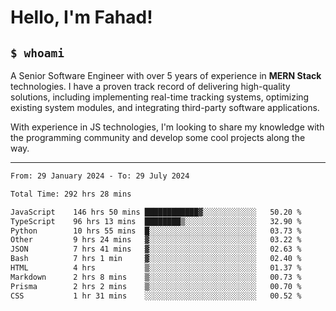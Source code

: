 <h1>Hello, I'm Fahad!</h1>

<h2><code>$ whoami</code></h2>

A Senior Software Engineer with over 5 years of experience in **MERN Stack** technologies. I have a proven track record of delivering high-quality solutions, including implementing real-time tracking systems, optimizing existing system modules, and integrating third-party software applications.

With experience in JS technologies, I'm looking to share my knowledge with the programming community and develop some cool projects along the way.

---

<!--START_SECTION:waka-->

```txt
From: 29 January 2024 - To: 29 July 2024

Total Time: 292 hrs 28 mins

JavaScript    146 hrs 50 mins ████████████▓░░░░░░░░░░░░   50.20 %
TypeScript    96 hrs 13 mins  ████████▒░░░░░░░░░░░░░░░░   32.90 %
Python        10 hrs 55 mins  █░░░░░░░░░░░░░░░░░░░░░░░░   03.73 %
Other         9 hrs 24 mins   ▓░░░░░░░░░░░░░░░░░░░░░░░░   03.22 %
JSON          7 hrs 41 mins   ▓░░░░░░░░░░░░░░░░░░░░░░░░   02.63 %
Bash          7 hrs 1 min     ▓░░░░░░░░░░░░░░░░░░░░░░░░   02.40 %
HTML          4 hrs           ▒░░░░░░░░░░░░░░░░░░░░░░░░   01.37 %
Markdown      2 hrs 8 mins    ▒░░░░░░░░░░░░░░░░░░░░░░░░   00.73 %
Prisma        2 hrs 2 mins    ▒░░░░░░░░░░░░░░░░░░░░░░░░   00.70 %
CSS           1 hr 31 mins    ░░░░░░░░░░░░░░░░░░░░░░░░░   00.52 %
```

<!--END_SECTION:waka-->

<!--
**heyFahad/heyFahad** is a ✨ _special_ ✨ repository because its `README.md` (this file) appears on your GitHub profile.

Here are some ideas to get you started:

- 🔭 I’m currently working on ...
- 🌱 I’m currently learning ...
- 👯 I’m looking to collaborate on ...
- 🤔 I’m looking for help with ...
- 💬 Ask me about ...
- 📫 How to reach me: ...
- 😄 Pronouns: ...
- ⚡ Fun fact: ...
-->
